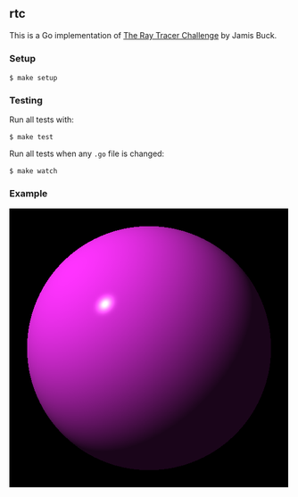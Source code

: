 ## rtc

This is a Go implementation of [The Ray Tracer Challenge](https://pragprog.com/book/jbtracer/the-ray-tracer-challenge) by Jamis Buck.

### Setup

```
$ make setup
```

### Testing

Run all tests with:
```
$ make test
```

Run all tests when any `.go` file is changed:
```
$ make watch
```

### Example
![sphere](exercises/3d-sphere/sphere.png)

